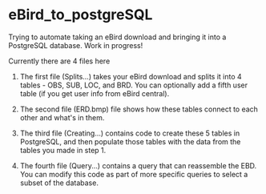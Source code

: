 # eBird_to_postgreSQL

Trying to automate taking an eBird download and bringing it into a PostgreSQL database. Work in progress!

Currently there are 4 files here

1. The first file (Splits...) takes your eBird download and splits it into 4 tables - OBS, SUB, LOC, and BRD. You can optionally add a fifth user table (if you get user info from eBird central).

2. The second file (ERD.bmp) file shows how these tables connect to each other and what's in them.

3. The third file (Creating...) contains code to create these 5 tables in PostgreSQL, and then populate those tables with the data from the tables you made in step 1.

4. The fourth file (Query...) contains a query that can reassemble the EBD. You can modify this code as part of more specific queries to select a subset of the database.

